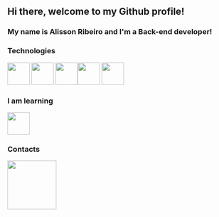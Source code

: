 ## Hi there, welcome to my Github profile!

### My name is Alisson Ribeiro and I'm a Back-end developer!

### Technologies

<img src="https://cdn.jsdelivr.net/gh/devicons/devicon/icons/php/php-plain.svg" height="50" width="50" />    <img src="https://cdn.jsdelivr.net/gh/devicons/devicon/icons/mysql/mysql-plain-wordmark.svg" width="50" height="50" />    <img src="https://cdn.jsdelivr.net/gh/devicons/devicon/icons/laravel/laravel-plain-wordmark.svg" height="50" width="50" /><img           src="https://cdn.jsdelivr.net/gh/devicons/devicon/icons/java/java-original.svg" width="50" height="50" />    <img           src="https://cdn.jsdelivr.net/gh/devicons/devicon/icons/git/git-original.svg" width="50" height="50" />


### I am learning

<img src="https://cdn.jsdelivr.net/gh/devicons/devicon/icons/python/python-plain.svg" width="50" height="50" />

### Contacts

  <a href="https://www.linkedin.com/in/alisson-ribeiro-69680653/" target="_blank"><img src="https://img.shields.io/badge/-LinkedIn-%230077B5?style=for-the-badge&logo=linkedin&logoColor=white" width="110" target="_blank"></a>
